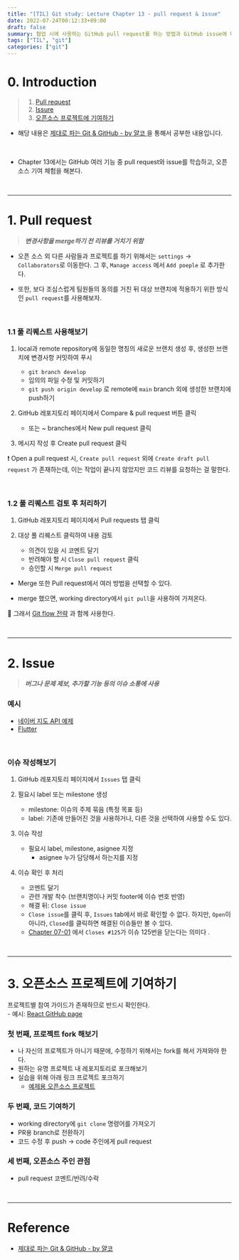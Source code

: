 ```yaml
---
title: "[TIL] Git study: Lecture Chapter 13 - pull request & issue"
date: 2022-07-24T00:12:33+09:00
draft: false
summary: 협업 시에 사용하는 GitHub pull request를 하는 방법과 GitHub issue에 대해 알아본다. 
tags: ["TIL", "git"]
categories: ["git"]
---
```

# 0. Introduction

> 1. [Pull request](#1-pull-request)
> 2. [Issure](#2-issue)
> 3. [오픈소스 프로젝트에 기여하기](#3-오픈소스-프로젝트에-기여하기)

- 해당 내용은 [제대로 파는 Git & GitHub - by 얄코 ](https://www.inflearn.com/course/%EC%A0%9C%EB%8C%80%EB%A1%9C-%ED%8C%8C%EB%8A%94-%EA%B9%83/dashboard)을 통해서 공부한 내용입니다.

<br>

- Chapter 13에서는 GitHub 여러 기능 중 pull request와 issue를 학습하고, 오픈소스 기여 체험을 해본다. 

<br>

---

# 1. Pull request

> **_변경사항을 merge하기 전 리뷰를 거치기 위함_**  

- 오픈 소스 외 다른 사람들과 프로젝트를 하기 위해서는 `settings` -> `Collaborators`로 이동한다. 그 후, `Manage access` 에서 `Add poeple` 로 추가한다. 

- 또한, 보다 조심스럽게 팀원들의 동의를 거친 뒤 대상 브랜치에 적용하기 위한 방식인 `pull request`를 사용해보자.  

<br>

### 1.1 풀 리퀘스트 사용해보기

1. local과 remote repository에 동일한 명칭의 새로운 브랜치 생성 후, 생성한 브랜치에 변경사항 커밋하여 푸시
    - `git branch develop`  
    - 임의의 파일 수정 및 커밋하기  
    - `git push origin develop` 로 remote에 `main` branch 외에 생성한 브랜치에 push하기  


2. GitHub 레포지토리 페이지에서 Compare & pull request 버튼 클릭
    - 또는 ~ branches에서 New pull request 클릭

3. 메시지 작성 후 Create pull request 클릭


❗ Open a pull request 시, `Create pull request` 외에 `Create draft pull request` 가 존재하는데, 이는 작업이 끝나지 않았지만 코드 리뷰를 요청하는 걸 말한다. 

<br>

### 1.2 풀 리퀘스트 검토 후 처리하기

1. GitHub 레포지토리 페이지에서 Pull requests 탭 클릭

2. 대상 풀 리퀘스트 클릭하여 내용 검토

    - 의견이 있을 시 코멘트 달기
    - 반려해야 할 시 `Close pull request` 클릭
    - 승인할 시 `Merge pull request`

- Merge 또한 Pull request에서 여러 방법을 선택할 수 있다.   


- merge 했으면, working directory에서 `git pull`을 사용하여 가져온다. 

🔅 그래서 [Git flow 전략](https://github.com/JeHa00/TIL/blob/main/Git/Lecture/Chapter10-05.md) 과 함께 사용한다.  

<br>

---

# 2. Issue

> **_버그나 문제 제보, 추가할 기능 등의 이슈 소통에 사용_**  

### 예시

- [네이버 지도 API 예제](https://github.com/navermaps/maps.js)
- [Flutter](https://github.com/flutter/flutter)

<br>

### 이슈 작성해보기

1. GitHub 레포지토리 페이지에서 `Issues` 탭 클릭


2. 필요시 label 또는 milestone 생성

    - milestone: 이슈의 주제 묶음 (특정 목표 등)
    - label: 기존에 만들어진 것을 사용하거나, 다른 것을 선택하여 사용할 수도 있다. 

3. 이슈 작성

    - 필요시 label, milestone, asignee 지정
        - asignee 누가 담당해서 하는지를 지정

4. 이슈 확인 후 처리

    - 코멘트 달기
    - 관련 개발 착수 (브랜치명이나 커밋 footer에 이슈 번호 반영)
    - 해결 뒤: `Close issue`
    - `Close issue`를 클릭 후, `Issues` tab에서 바로 확인할 수 없다. 하지만, `Open`이 아니라, `Closed`를 클릭하면 해결된 이슈들만 볼 수 있다.  
    - [Chapter 07-01](https://github.com/JeHa00/TIL/blob/main/Git/Lecture/Chapter07-01.md) 에서 `Closes #125`가 이슈 125번을 닫는다는 의미다 .

<br>

---
# 3. 오픈소스 프로젝트에 기여하기


프로젝트별 참여 가이드가 존재하므로 반드시 확인한다.  
    - 예시: [React GitHub page](https://github.com/facebook/react#contributing)


### 첫 번째, 프로젝트 fork 해보기


- 나 자신의 프로젝트가 아니기 때문에, 수정하기 위해서는 fork를 해서 가져와야 한다.
- 원하는 유명 프로젝트 내 레포지토리로 포크해보기  
- 실습을 위해 아래 링크 프로젝트 포크하기  
    - [예제용 오픈소스 프로젝트](https://github.com/yalcodic/yalco-open-source)

### 두 번째, 코드 기여하기

- working directory에 `git clone` 명령어를 가져오기
- PR용 branch로 전환하기  
- 코드 수정 후 push -> code 주인에게 pull request

### 세 번째, 오픈소스 주인 관점

- pull request 코멘트/반려/수락  

<br>

---

# Reference

- [제대로 파는 Git & GitHub - by 얄코](https://www.inflearn.com/course/%EC%A0%9C%EB%8C%80%EB%A1%9C-%ED%8C%8C%EB%8A%94-%EA%B9%83/dashboard)
